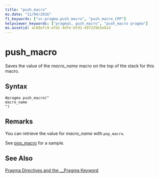 ```yaml
---
title: "push_macro"
ms.date: "11/04/2016"
f1_keywords: ["vc-pragma.push_macro", "push_macro_CPP"]
helpviewer_keywords: ["pragmas, push_macro", "push_macro pragma"]
ms.assetid: ac89efc9-afd1-4dfe-bfd1-497229b3e81d
---
```

# push_macro
Saves the value of the *macro_name* macro on the top of the stack for this macro.

## Syntax

```
#pragma push_macro("
macro_name
")
```

## Remarks

You can retrieve the value for *macro_name* with `pop_macro`.

See [pop_macro](../preprocessor/pop-macro.md) for a sample.

## See Also

[Pragma Directives and the __Pragma Keyword](../preprocessor/pragma-directives-and-the-pragma-keyword.md)